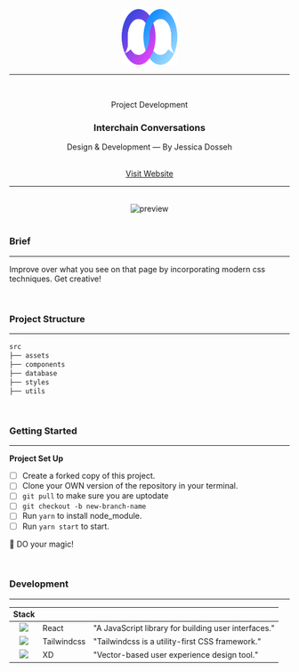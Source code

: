 <div align="center">
  <img src="./src/assets/Logo_Converse.svg" width="100" height="100" />
  
  <hr />
  
  <br/>
  <p> Project Development </p>
  <h3> Interchain Conversations </h3>
  <p> Design & Development — By Jessica Dosseh </p>
  
  <br/>
    <a href="https://main.d2uwvbpm5j36k3.amplifyapp.com/"> Visit Website <a/>
  <br/>
</div>

<hr/>

<div align="center">
  <br/>
  <img src="./src/assets/converse-ii.gif" alt="preview" />
</div>

<br/>

### Brief
___

Improve over what you see on that page by incorporating modern css techniques. Get creative!

<br/>

### Project Structure 
___

```
src
├── assets
├── components
├── database
├── styles
├── utils
```

<br/>

### Getting Started 
___
**Project Set Up**

- [ ] Create a forked copy of this project.
- [ ] Clone your OWN version of the repository in your terminal.
- [ ] `git pull` to make sure you are uptodate
- [ ] `git checkout -b new-branch-name`
- [ ] Run `yarn` to install node_module.
- [ ] Run `yarn start` to start.

:rocket: DO your magic!

<br/>

### Development
___

| <div align="left"> Stack </div> |      |      |
| ------------------------------- | ---- | ---- |
| <div align="center"> <img src="https://cdn.auth0.com/blog/react-js/react.png" width="30" /> </div>| React | "A JavaScript library for building user interfaces." |
| <div align="center"> <img src="https://www.markusantonwolf.com/media/pages/blog/tailwind-css/265298487-1596675041/tailwind-css-logo.svg" width="30" /> </div>| Tailwindcss | "Tailwindcss is a utility-first CSS framework." |
| <div align="center"> <img src="https://play-lh.googleusercontent.com/kaox1VteLsWAuNxPxhm8t4llaoyFhxzDjo9g4Hdf92bKdT_Sn6Yrdku6rApuc5ktirw" width="30"/> </div>| XD | "Vector-based user experience design tool." |



